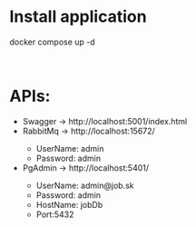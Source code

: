 <h1>Install application</h1>
<p>docker compose up -d</p>
</br>
<h1>APIs:</h1>
<ul>
  <li>Swagger -> http://localhost:5001/index.html</li>
  <li>RabbitMq -> http://localhost:15672/</li>
    <ul>
      <li>UserName: admin</li>
      <li>Password: admin</li>
    </ul>
  <li>PgAdmin -> http://localhost:5401/</li>
    <ul>
      <li>UserName: admin@job.sk</li>
      <li>Password: admin</li>
      <li>HostName: jobDb</li>
      <li>Port:5432</li>
    </ul>
</ul>
